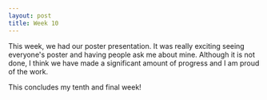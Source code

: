 ```yaml
---
layout: post
title: Week 10
---
```

This week, we had our poster presentation. It was really exciting seeing everyone's poster and having people ask me about mine. Although it is not done, I think we have made a significant amount of progress and I am proud of the work.

This concludes my tenth and final week!
